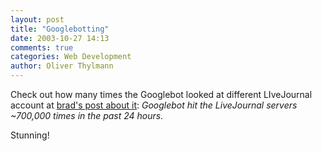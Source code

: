```yaml
---
layout: post
title: "Googlebotting"
date: 2003-10-27 14:13
comments: true
categories: Web Development
author: Oliver Thylmann
---
```



Check out how many times the Googlebot looked at different LIveJournal account at [brad's post about it](http://www.livejournal.com/community/lj_nifty/87082.html): *Googlebot hit the LiveJournal servers ~700,000 times in the past 24 hours.*

Stunning!


